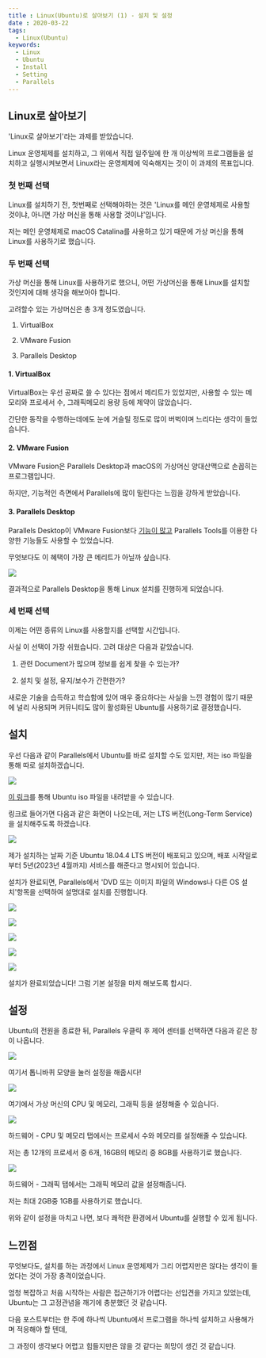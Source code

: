 ```yaml
---
title : Linux(Ubuntu)로 살아보기 (1) - 설치 및 설정
date : 2020-03-22
tags:
  - Linux(Ubuntu)
keywords:
  - Linux
  - Ubuntu
  - Install
  - Setting
  - Parallels
---
```


## Linux로 살아보기

'Linux로 살아보기'라는 과제를 받았습니다.

Linux 운영체제를 설치하고, 그 위에서 직접 일주일에 한 개 이상씩의 프로그램들을 설치하고 실행시켜보면서 Linux라는 운영체제에 익숙해지는 것이 이 과제의 목표입니다.

### 첫 번째 선택

Linux를 설치하기 전, 첫번째로 선택해야하는 것은 'Linux를 메인 운영체제로 사용할 것이냐, 아니면 가상 머신을 통해 사용할 것이냐'입니다. 

저는 메인 운영체제로 macOS Catalina를 사용하고 있기 때문에 가상 머신을 통해 Linux를 사용하기로 했습니다.

### 두 번째 선택

가상 머신을 통해 Linux를 사용하기로 했으니, 어떤 가상머신을 통해 Linux를 설치할 것인지에 대해 생각을 해보아야 합니다.

고려할수 있는 가상머신은 총 3개 정도였습니다.

1. VirtualBox

2. VMware Fusion

3. Parallels Desktop

#### 1. VirtualBox

VirtualBox는 우선 공짜로 쓸 수 있다는 점에서 메리트가 있었지만, 사용할 수 있는 메모리와 프로세서 수, 그래픽메모리 용량 등에 제약이 많았습니다.

간단한 동작을 수행하는데에도 눈에 거슬릴 정도로 많이 버벅이며 느리다는 생각이 들었습니다.

#### 2. VMware Fusion

VMware Fusion은 Parallels Desktop과 macOS의 가상머신 양대산맥으로 손꼽히는 프로그램입니다.

하지만, 기능적인 측면에서 Parallels에 많이 밀린다는 느낌을 강하게 받았습니다.

#### 3. Parallels Desktop

Parallels Desktop이 VMware Fusion보다 [기능이 많고](https://www.parallels.com/kr/landingpage/pd/fusion-compete/?gclid=Cj0KCQjw6_vzBRCIARIsAOs54z53ur3lxesgA0yBwiU8TOixP3TGoXNmc93yYwbI02PlTeSQX17rmfwaAnRsEALw_wcB) Parallels Tools를 이용한 다양한 기능들도 사용할 수 있었습니다.

무엇보다도 이 혜택이 가장 큰 메리트가 아닐까 싶습니다.

![](free.png)

결과적으로 Parallels Desktop을 통해 Linux 설치를 진행하게 되었습니다.

### 세 번째 선택

이제는 어떤 종류의 Linux를 사용할지를 선택할 시간입니다.

사실 이 선택이 가장 쉬웠습니다. 고려 대상은 다음과 같았습니다. 

1. 관련 Document가 많으며 정보를 쉽게 찾을 수 있는가?

2. 설치 및 설정, 유지/보수가 간편한가?

새로운 기술을 습득하고 학습함에 있어 매우 중요하다는 사실을 느낀 경험이 많기 때문에 널리 사용되며 커뮤니티도 많이 활성화된 Ubuntu를 사용하기로 결정했습니다.

## 설치

우선 다음과 같이 Parallels에서 Ubuntu를 바로 설치할 수도 있지만, 저는 iso 파일을 통해 따로 설치하겠습니다.

![](1.png)

[이 링크](https://ubuntu.com/download/desktop)를 통해 Ubuntu iso 파일을 내려받을 수 있습니다.

링크로 들어가면 다음과 같은 화면이 나오는데, 저는 LTS 버전(Long-Term Service)을 설치해주도록 하겠습니다.

![](install.png)

제가 설치하는 날짜 기준 Ubuntu 18.04.4 LTS 버전이 배포되고 있으며, 배포 시작일로부터 5년(2023년 4월까지) 서비스를 해준다고 명시되어 있습니다.

설치가 완료되면, Parallels에서 'DVD 또는 이미지 파일의 Windows나 다른 OS 설치'항목을 선택하여 설명대로 설치를 진행합니다.

![](2.png)

![](3.png)

![](4.png)

![](5.png)

![](6.png)

설치가 완료되었습니다! 그럼 기본 설정을 마저 해보도록 합시다.

## 설정

Ubuntu의 전원을 종료한 뒤, Parallels 우클릭 후 제어 센터를 선택하면 다음과 같은 창이 나옵니다.

![](7.png)

여기서 톱니바퀴 모양을 눌러 설정을 해줍시다!

![](8.png)

여기에서 가상 머신의 CPU 및 메모리, 그래픽 등을 설정해줄 수 있습니다.

![](9.png)

하드웨어 - CPU 및 메모리 탭에서는 프로세서 수와 메모리를 설정해줄 수 있습니다.

저는 총 12개의 프로세서 중 6개, 16GB의 메모리 중 8GB를 사용하기로 했습니다.

![](10.png)

하드웨어 - 그래픽 탭에서는 그래픽 메모리 값을 설정해줍니다. 

저는 최대 2GB중 1GB를 사용하기로 했습니다.

위와 같이 설정을 마치고 나면, 보다 쾌적한 환경에서 Ubuntu를 실행할 수 있게 됩니다.

## 느낀점

무엇보다도, 설치를 하는 과정에서 Linux 운영체제가 그리 어렵지만은 않다는 생각이 들었다는 것이 가장 충격이었습니다.

엄청 복잡하고 처음 시작하는 사람은 접근하기가 어렵다는 선입견을 가지고 있었는데, Ubuntu는 그 고정관념을 깨기에 충분했던 것 같습니다.

다음 포스트부터는 한 주에 하나씩 Ubuntu에서 프로그램을 하나씩 설치하고 사용해가며 적응해야 할 텐데,

그 과정이 생각보다 어렵고 힘들지만은 않을 것 같다는 희망이 생긴 것 같습니다.

